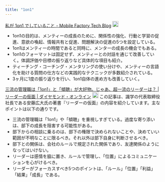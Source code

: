 ```yaml
---
title: "1on1"
---
```


[私が 1on1 でしていること - Mobile Factory Tech Blog](https://tech.mobilefactory.jp/entry/2024/04/09/160000)
<img src='https://scrapbox.io/api/pages/nishio/claude/icon' alt='claude.icon' height="19.5"/>
- 1on1の目的は、メンティーの成長のために、関係性の強化、行動と学習の促進、意欲の喚起、情報共有と促進、問題解決の促進の5つを設定している。
- 1on1はメンティーの時間であると同時に、メンターの成長の機会でもある。
- 1on1のフォーマットは固定せず、メンティーとの対話を通じて改善していく。体調評価や目標の振り返りなど具体的な項目も紹介。
- ティーチング・コーチング・メンタリングの使い分けや、メンティーの言語化を助ける質問の仕方などの実践的なテクニックが多数紹介されている。
- 3ヶ月に1度の振り返りを行い、1on1自体の進め方も改善していく。

[三流の管理職は「1on1」と「傾聴」が大好物。じゃあ、超一流のリーダーは？ | リーダーの仮面 | ダイヤモンド・オンライン](https://diamond.jp/articles/-/342672)
<img src='https://scrapbox.io/api/pages/nishio/claude/icon' alt='claude.icon' height="19.5"/>
この記事は、識学の代表取締役社長である安藤広大氏の著書『リーダーの仮面』の内容を紹介しています。主なポイントは以下の通りです。
- 三流の管理職は「1on1」や「傾聴」を重視しすぎている。過度な寄り添いは、部下の成長を阻害する可能性がある。
- 部下からの相談に乗るのは、部下の権限で決められないことや、決めていい範囲が不明なことに限るべき。それ以外は部下自身に判断させるべき。
- 部下との関係は、会社のルールで規定された関係であり、友達関係のようになってはいけない。
- リーダーは感情を脇に置き、ルールで管理し、「位置」によるコミュニケーションを心がけるべき。
- リーダーがフォーカスすべき5つのポイントは、「ルール」「位置」「利益」「結果」「成長」である。
